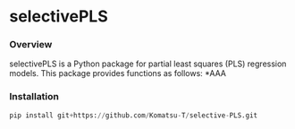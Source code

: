 # selectivePLS

### Overview
selectivePLS is a Python package for partial least squares (PLS) regression models. This package provides functions as follows:
*AAA


### Installation
```python
pip install git+https://github.com/Komatsu-T/selective-PLS.git
```
